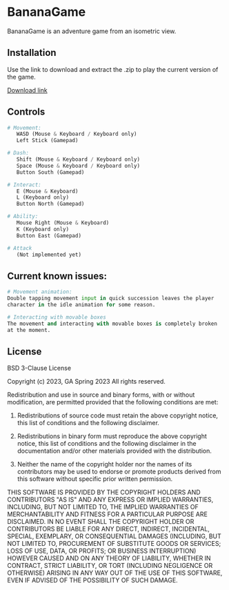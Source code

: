 # BananaGame

BananaGame is an adventure game from an isometric view.

## Installation

Use the link to download and extract the .zip to play the current version of the game.

[Download link]() 

## Controls

```python
# Movement:
   WASD (Mouse & Keyboard / Keyboard only)
   Left Stick (Gamepad)

# Dash:
   Shift (Mouse & Keyboard / Keyboard only)
   Space (Mouse & Keyboard / Keyboard only)
   Button South (Gamepad)

# Interact:
   E (Mouse & Keyboard)
   L (Keyboard only)
   Button North (Gamepad)

# Ability:
   Mouse Right (Mouse & Keyboard)
   K (Keyboard only)
   Button East (Gamepad)

# Attack
   (Not implemented yet)

```

## Current known issues:
```python
# Movement animation:
Double tapping movement input in quick succession leaves the player
character in the idle animation for some reason.

# Interacting with movable boxes
The movement and interacting with movable boxes is completely broken
at the moment.
```

## License

BSD 3-Clause License

Copyright (c) 2023, GA Spring 2023
All rights reserved.

Redistribution and use in source and binary forms, with or without
modification, are permitted provided that the following conditions are met:

1. Redistributions of source code must retain the above copyright notice, this
   list of conditions and the following disclaimer.

2. Redistributions in binary form must reproduce the above copyright notice,
   this list of conditions and the following disclaimer in the documentation
   and/or other materials provided with the distribution.

3. Neither the name of the copyright holder nor the names of its
   contributors may be used to endorse or promote products derived from
   this software without specific prior written permission.

THIS SOFTWARE IS PROVIDED BY THE COPYRIGHT HOLDERS AND CONTRIBUTORS "AS IS"
AND ANY EXPRESS OR IMPLIED WARRANTIES, INCLUDING, BUT NOT LIMITED TO, THE
IMPLIED WARRANTIES OF MERCHANTABILITY AND FITNESS FOR A PARTICULAR PURPOSE ARE
DISCLAIMED. IN NO EVENT SHALL THE COPYRIGHT HOLDER OR CONTRIBUTORS BE LIABLE
FOR ANY DIRECT, INDIRECT, INCIDENTAL, SPECIAL, EXEMPLARY, OR CONSEQUENTIAL
DAMAGES (INCLUDING, BUT NOT LIMITED TO, PROCUREMENT OF SUBSTITUTE GOODS OR
SERVICES; LOSS OF USE, DATA, OR PROFITS; OR BUSINESS INTERRUPTION) HOWEVER
CAUSED AND ON ANY THEORY OF LIABILITY, WHETHER IN CONTRACT, STRICT LIABILITY,
OR TORT (INCLUDING NEGLIGENCE OR OTHERWISE) ARISING IN ANY WAY OUT OF THE USE
OF THIS SOFTWARE, EVEN IF ADVISED OF THE POSSIBILITY OF SUCH DAMAGE.